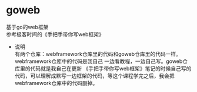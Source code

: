 # goweb
基于go的web框架  
参考极客时间的《手把手带你写web框架》  
- 说明  
有两个仓库：webframework仓库里的代码和goweb仓库里的代码一样。webframework仓库中的代码是我自己
一边看教程，一边自己写。goweb仓库里的代码就是我自己在更新
《手把手带你写web框架》笔记的时候自己写的代码，可以理解成默写一边框架的代码，等这个课程学完之后，我会把webframework仓库中的代码删掉。
